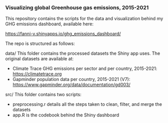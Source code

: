 ### Visualizing global Greenhouse gas emissions, 2015-2021

This repository contains the scripts for the data and visualization behind my GHG emissions dashboard, available here:

https://fanni-v.shinyapps.io/ghg_emissions_dashboard/

The repo is structured as follows:

data/
  This folder contains the processed datasets the Shiny app uses. The original datasets are available at:
  - Climate Trace GHG emissions per sector and per country, 2015-2021: https://climatetrace.org
  - Gapminder population data per country, 2015-2021 (V7): https://www.gapminder.org/data/documentation/gd003/

src/
  This folder contains two scripts:
  - preprocessing.r details all the steps taken to clean, filter, and merge the datasets
  - app.R is the codebook behind the Shiny dashboard
